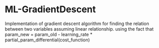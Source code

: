 # ML-GradientDescent

Implementation of gradient descent algorithm for finding the relation between two variables assuming linear relationship. 
using the fact that param_new = param_old - learning_rate * partial_param_differential(cost_function)

